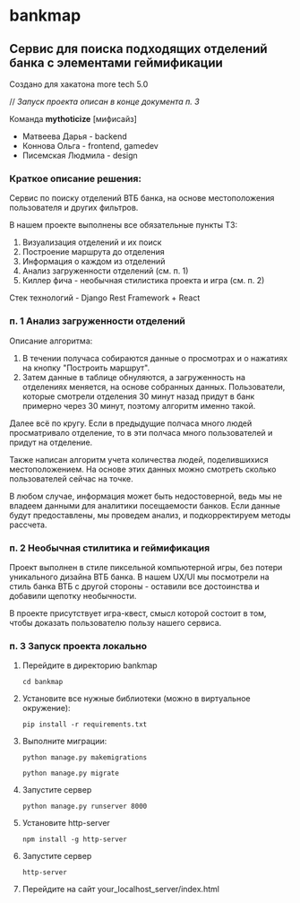 # bankmap 
## Сервис для поиска подходящих отделений банка с элементами геймификации
Создано для хакатона more tech 5.0 

// *Запуск проекта описан в конце документа п. 3*

Команда **mythoticize** [мифисайз]

* Матвеева Дарья - backend
* Коннова Ольга - frontend, gamedev
* Писемская Людмила - design

### Краткое описание решения:

Сервис по поиску отделений ВТБ банка, на основе местоположения пользователя и других фильтров.


В нашем проекте выполнены все обязательные пункты ТЗ:

1) Визуализация отделений и их поиск
2) Построение маршрута до отделения
3) Информация о каждом из отделений
4) Анализ загруженности отделений (см. п. 1)
5) Киллер фича - необычная стилистика проекта и игра (см. п. 2)

Стек технологий - Django Rest Framework + React

### п. 1 Анализ загруженности отделений

Описание алгоритма:

1) В течении получаса собираются данные о просмотрах и о нажатиях на кнопку "Построить маршрут".
2) Затем данные в таблице обнуляются, а загруженность на отделениях меняется, на основе собранных данных.
Пользователи, которые смотрели отделения 30 минут назад придут в банк примерно через 30 минут, поэтому алгоритм именно такой.

Далее всё по кругу.
Если в предыдущие полчаса много людей просматривало отделение, то в эти полчаса много пользователей и придут на отделение.

Также написан алгоритм учета количества людей, поделившихися местоположением. На основе этих данных можно смотреть сколько пользователей сейчас на точке.

В любом случае, информация может быть недостоверной, ведь мы не владеем данными для аналитики посещаемости банков. 
Если данные будут предоставлены, мы проведем анализ, и подкорректируем методы рассчета.

### п. 2 Необычная стилитика и геймификация

Проект выполнен в стиле пиксельной компьютерной игры, без потери уникального дизайна ВТБ банка. В нашем UX/UI мы посмотрели на стиль банка ВТБ с другой стороны - 
оставили все достоинства и добавили щепотку необычности.

В проекте присутствует игра-квест, смысл которой состоит в том, чтобы доказать пользователю пользу нашего сервиса.

### п. 3 Запуск проекта локально

1) Перейдите в директорию bankmap
   
   ```cd bankmap```
   
3) Установите все нужные библиотеки (можно в виртуальное окружение):
   
   ```pip install -r requirements.txt```
   
5) Выполните миграции:
   
   ```python manage.py makemigrations```
   
   ```python manage.py migrate```

7) Запустите сервер

   ```python manage.py runserver 8000```

8) Установите http-server

   ```npm install -g http-server```

9) Запустите сервер

    ```http-server```

10) Перейдите на сайт your_localhost_server/index.html
